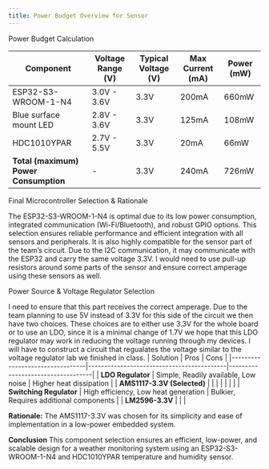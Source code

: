 ```yaml
---
title: Power Budget Overview for Sensor
---
```



Power Budget Calculation

| Component                | Voltage Range (V) | Typical Voltage (V) | Max Current (mA) | Power (mW) |
|--------------------------|-------------------|---------------------|------------------|------------|
| ESP32-S3-WROOM-1-N4      | 3.0V - 3.6V       | 3.3V                | 200mA            | 660mW      |
| Blue surface mount LED |    2.8V - 3.6V               |       3.3V              |        125mA          |    108mW        |
| HDC1010YPAR              | 2.7V - 5.5V       | 3.3V                | 20mA             | 66mW       |
| **Total (maximum) Power Consumption** | -                 | 3.3V                | 240mA            | 726mW      |

Final Microcontroller Selection & Rationale

The ESP32-S3-WROOM-1-N4 is optimal due to its low power consumption, integrated communication (Wi-Fi/Bluetooth), and robust GPIO options. This selection ensures reliable performance and efficient integration with all sensors and peripherals. It is also highly compatible for the sensor part of the team’s circuit. Due to the I2C communication, it may communicate with the ESP32 and carry the same voltage 3.3V. I would need to use pull-up resistors around some parts of the sensor and ensure correct amperage using these sensors as well.

Power Source & Voltage Regulator Selection

I need to ensure that this part receives the correct amperage. Due to the team planning to use 5V instead of 3.3V for this side of the circuit we then have two choices. These choices are to either use 3.3V for the whole board or to use an LDO, since it is a minimal change of 1.7V we hope that this LDO regulator may work in reducing the voltage running through my devices. I will have to construct a circuit that regualates the voltage similar to the voltage regulator lab we finished in class.
| Solution                        | Pros                                      | Cons                              |
|---------------------------------|-------------------------------------------|-----------------------------------|
| **LDO Regulator**               | Simple, Readily available, Low noise      | Higher heat dissipation           |
| **AMS1117-3.3V (Selected)**     |                                           |                                   |
|                                 |                                           |                                   |
| **Switching Regulator**         | High efficiency, Low heat generation      | Bulkier, Requires additional components |
| **LM2596-3.3V**                 |                                           |                                   |

**Rationale:** The AMS1117-3.3V was chosen for its simplicity and ease of implementation in a low-power embedded system.

**Conclusion**
This component selection ensures an efficient, low-power, and scalable design for a weather monitoring system using an ESP32-S3-WROOM-1-N4 and HDC1010YPAR temperature and humidity sensor.

